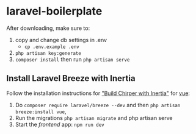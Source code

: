 # laravel-boilerplate

After downloading, make sure to:

1. copy and change db settings in .env
   - `cp .env.example .env` 
2. `php artisan key:generate`
3. `composer install` then run `php artisan serve`

## Install Laravel Breeze with Inertia 


Follow the installation instructions for ["Build Chirper with Inertia"](https://bootcamp.laravel.com/inertia/installation) for [vue](https://vuejs.org/):

1. Do `composer require laravel/breeze --dev` and then `php artisan breeze:install vue`,  
2. Run the migrations `php artisan migrate` and php artisan serve
3. Start the *frontend* app: `npm run dev`






